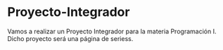 # Proyecto-Integrador
Vamos a realizar un Proyecto Integrador para la materia Programación I. Dicho proyecto será una página de seriess.
